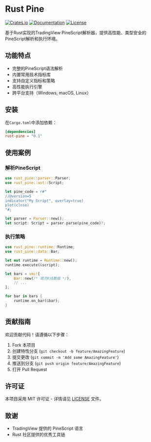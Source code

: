 # Rust Pine

[![Crates.io](https://img.shields.io/crates/v/rust-pine)](https://crates.io/crates/rust-pine)
[![Documentation](https://docs.rs/rust-pine/badge.svg)](https://docs.rs/rust-pine)
[![License](https://img.shields.io/badge/license-MIT-blue.svg)](https://opensource.org/licenses/MIT)

基于Rust实现的TradingView PineScript解析器，提供高性能、类型安全的PineScript解析和执行环境。

## 功能特点

- 完整的PineScript语法解析
- 内置常用技术指标库
- 支持自定义指标和策略
- 高性能执行引擎
- 跨平台支持（Windows, macOS, Linux）

## 安装

在`Cargo.toml`中添加依赖：

```toml
[dependencies]
rust-pine = "0.1"
```

## 使用案例

### 解析PineScript

```rust
use rust_pine::parser::Parser;
use rust_pine::ast::Script;

let pine_code = r#"
//@version=5
indicator("My Script", overlay=true)
plot(close)
"#;

let parser = Parser::new();
let script: Script = parser.parse(pine_code)?;
```

### 执行策略

```rust
use rust_pine::runtime::Runtime;
use rust_pine::data::Bar;

let mut runtime = Runtime::new();
runtime.execute(&script);

let bars = vec![
    Bar::new(/* 填充K线数据 */),
    // ...
];

for bar in bars {
    runtime.on_bar(&bar);
}
```

## 贡献指南

欢迎贡献代码！请遵循以下步骤：

1. Fork 本项目
2. 创建特性分支 (`git checkout -b feature/AmazingFeature`)
3. 提交更改 (`git commit -m 'Add some AmazingFeature'`)
4. 推送到分支 (`git push origin feature/AmazingFeature`)
5. 打开 Pull Request

## 许可证

本项目采用 MIT 许可证 - 详情请见 [LICENSE](LICENSE) 文件。

## 致谢

- TradingView 提供的 PineScript 语言
- Rust 社区提供的优秀工具链
